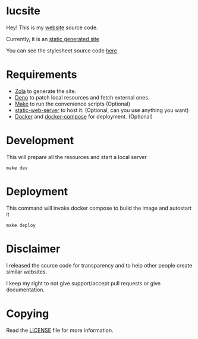 # lucsite

Hey! This is my [website](https://lucdev.net) source code.

Currently, it is an [static generated site](https://www.cloudflare.com/learning/performance/static-site-generator/)

You can see the stylesheet source code [here](https://github.com/lucrnz/xess)

# Requirements

+ [Zola](https://www.getzola.org/) to generate the site.
+ [Deno](https://deno.land/) to patch local resources and fetch external ones.
+ [Make](https://www.gnu.org/software/make/) to run the convenience scripts (Optional)
+ [static-web-server](https://github.com/joseluisq/static-web-server) to host it. (Optional, can you use anything you want)
+ [Docker](https://www.docker.com/) and [docker-compose](https://docs.docker.com/compose/gettingstarted/) for deployment. (Optional)

# Development

This will prepare all the resources and start a local server

	make dev

# Deployment

This command will invoke docker compose to build the image and autostart it

	make deploy

# Disclaimer

I released the source code for transparency and to help other people create similar websites.

I keep my right to not give support/accept pull requests or give documentation.

# Copying

Read the [LICENSE](./LICENSE) file for more information.

